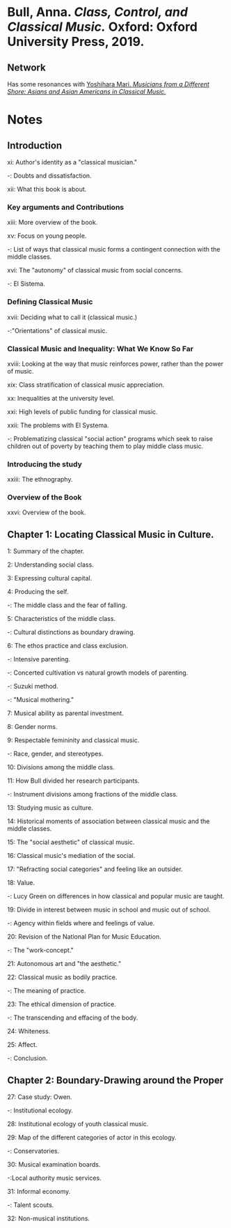 # Bull, Anna. *Class, Control, and Classical Music.* Oxford: Oxford University Press, 2019.  

## Network

Has some resonances with [Yoshihara Mari. _Musicians from a Different Shore: Asians and Asian Americans in Classical Music._](Yoshihara2007.md)


# Notes

## Introduction  

xi: Author's identity as a "classical musician."  

-: Doubts and dissatisfaction.  

xii: What this book is about.  

### Key arguments and Contributions  

xiii: More overview of the book.  

xv: Focus on young people.  

-: List of ways that classical music forms a contingent connection with the middle classes.  

xvi: The "autonomy" of classical music from social concerns.  

-: El Sistema.  

### Defining Classical Music  

xvii: Deciding what to call it (classical music.)  

-:"Orientations" of classical music.  

### Classical Music and Inequality: What We Know So Far  

xviii: Looking at the way that music reinforces power, rather than the power of music.  

xix: Class stratification of classical music appreciation.  

xx: Inequalities at the university level.  

xxi: High levels of public funding for classical music.  

xxii: The problems with El Systema.  

-: Problematizing classical "social action" programs which seek to raise children out of poverty by teaching them to play middle class music.  

### Introducing the study  

xxiii: The ethnography.  

### Overview of the Book  

xxvi: Overview of the book.  

## Chapter 1: Locating Classical Music in Culture.  

1: Summary of the chapter.  

2: Understanding social class.  

3: Expressing cultural capital.  

4: Producing the self.  

-: The middle class and the fear of falling.  

5: Characteristics of the middle class.   

-: Cultural distinctions as boundary drawing.  

6: The ethos practice and class exclusion.   

-: Intensive parenting.  

-: Concerted cultivation vs natural growth models of parenting.  

-: Suzuki method.  

-: "Musical mothering."  

7: Musical ability as parental investment.  

8: Gender norms.  

9: Respectable femininity and classical music.  

-: Race, gender, and stereotypes.  

10: Divisions among the middle class.  

11: How Bull divided her research participants.  

-: Instrument divisions among fractions of the middle class.  

13: Studying music as culture.  


14: Historical moments of association between classical music and the middle classes.  

15: The "social aesthetic" of classical music.  

16: Classical music's mediation of the social.   

17: "Refracting social categories" and feeling like an outsider.  

18: Value.  

-: Lucy Green on differences in how classical and popular music are taught.

19: Divide in interest between music in school and music out of school.  

-: Agency within fields where and feelings of value.    

20: Revision of the National Plan for Music Education.  

-: The "work-concept."  

21: Autonomous art and "the aesthetic."  

22: Classical music as bodily practice.  

-: The meaning of practice.  

23: The ethical dimension of practice.  

-: The transcending and effacing of the body.  

24: Whiteness.  

25: Affect.  

-: Conclusion.  

## Chapter 2: Boundary-Drawing around the Proper  

27: Case study: Owen.  

-: Institutional ecology.  

28: Institutional ecology of youth classical music.  

29: Map of the different categories of actor in this ecology.  

-: Conservatories.  

30: Musical examination boards.  

-:Local authority music services.  

31: Informal economy.  

-: Talent scouts.  

32: Non-musical institutions.  
